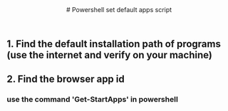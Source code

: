 <header>
  # Powershell set default apps script

</header>

## 1. Find the default installation path of programs (use the internet and verify on your machine)

## 2. Find the browser app id
### use the command 'Get-StartApps' in powershell
